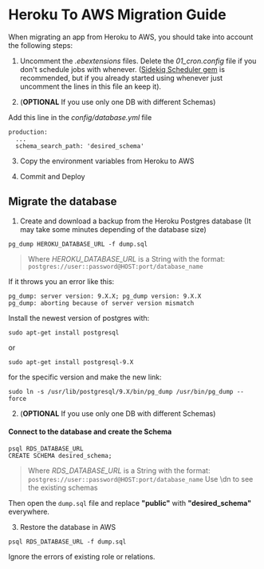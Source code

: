# Heroku To AWS Migration Guide

When migrating an app from Heroku to AWS, you should take into account the following steps:

1. Uncomment the *.ebextensions* files. Delete the *01_cron.config* file if you don't schedule jobs with whenever. ([Sidekiq Scheduler gem](https://github.com/moove-it/sidekiq-scheduler) is recommended, but if you already started using whenever just uncomment the lines in this file an keep it).

2. (**OPTIONAL** If you use only one DB with different Schemas)

Add this line in the *config/database.yml* file

```
production:
  ...
  schema_search_path: 'desired_schema'
```

3. Copy the environment variables from Heroku to AWS

4. Commit and Deploy


## Migrate the database

1. Create and download a backup from the Heroku Postgres database (It may take some minutes depending of the database size)

```
pg_dump HEROKU_DATABASE_URL -f dump.sql
```

> Where *HEROKU_DATABASE_URL* is a String with the format: `postgres://user::password@HOST:port/database_name`

If it throws you an error like this:

```
pg_dump: server version: 9.X.X; pg_dump version: 9.X.X
pg_dump: aborting because of server version mismatch
```

Install the newest version of postgres with:

```
sudo apt-get install postgresql
```

or

```
sudo apt-get install postgresql-9.X
```

for the specific version and make the new link:

```
sudo ln -s /usr/lib/postgresql/9.X/bin/pg_dump /usr/bin/pg_dump --force
```

2. (**OPTIONAL** If you use only one DB with different Schemas)

#### Connect to the database and create the Schema

```
psql RDS_DATABASE_URL
CREATE SCHEMA desired_schema;
```

> Where *RDS_DATABASE_URL* is a String with the format: `postgres://user::password@HOST:port/database_name`
> Use \\dn to see the existing schemas

Then open the `dump.sql` file and replace **"public"** with **"desired_schema"** everywhere.

3. Restore the database in AWS

```
psql RDS_DATABASE_URL -f dump.sql
```

Ignore the errors of existing role or relations.
